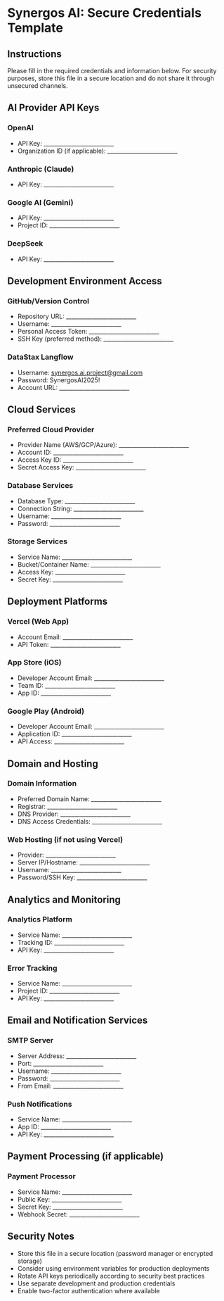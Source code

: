 # Synergos AI: Secure Credentials Template

## Instructions
Please fill in the required credentials and information below. For security purposes, store this file in a secure location and do not share it through unsecured channels.

## AI Provider API Keys

### OpenAI
- API Key: _________________________
- Organization ID (if applicable): _________________________

### Anthropic (Claude)
- API Key: _________________________

### Google AI (Gemini)
- API Key: _________________________
- Project ID: _________________________

### DeepSeek
- API Key: _________________________

## Development Environment Access

### GitHub/Version Control
- Repository URL: _________________________
- Username: _________________________
- Personal Access Token: _________________________
- SSH Key (preferred method): _________________________

### DataStax Langflow
- Username: synergos.ai.project@gmail.com
- Password: SynergosAI2025!
- Account URL: _________________________

## Cloud Services

### Preferred Cloud Provider
- Provider Name (AWS/GCP/Azure): _________________________
- Account ID: _________________________
- Access Key ID: _________________________
- Secret Access Key: _________________________

### Database Services
- Database Type: _________________________
- Connection String: _________________________
- Username: _________________________
- Password: _________________________

### Storage Services
- Service Name: _________________________
- Bucket/Container Name: _________________________
- Access Key: _________________________
- Secret Key: _________________________

## Deployment Platforms

### Vercel (Web App)
- Account Email: _________________________
- API Token: _________________________

### App Store (iOS)
- Developer Account Email: _________________________
- Team ID: _________________________
- App ID: _________________________

### Google Play (Android)
- Developer Account Email: _________________________
- Application ID: _________________________
- API Access: _________________________

## Domain and Hosting

### Domain Information
- Preferred Domain Name: _________________________
- Registrar: _________________________
- DNS Provider: _________________________
- DNS Access Credentials: _________________________

### Web Hosting (if not using Vercel)
- Provider: _________________________
- Server IP/Hostname: _________________________
- Username: _________________________
- Password/SSH Key: _________________________

## Analytics and Monitoring

### Analytics Platform
- Service Name: _________________________
- Tracking ID: _________________________
- API Key: _________________________

### Error Tracking
- Service Name: _________________________
- Project ID: _________________________
- API Key: _________________________

## Email and Notification Services

### SMTP Server
- Server Address: _________________________
- Port: _________________________
- Username: _________________________
- Password: _________________________
- From Email: _________________________

### Push Notifications
- Service Name: _________________________
- App ID: _________________________
- API Key: _________________________

## Payment Processing (if applicable)

### Payment Processor
- Service Name: _________________________
- Public Key: _________________________
- Secret Key: _________________________
- Webhook Secret: _________________________

## Security Notes
- Store this file in a secure location (password manager or encrypted storage)
- Consider using environment variables for production deployments
- Rotate API keys periodically according to security best practices
- Use separate development and production credentials
- Enable two-factor authentication where available
